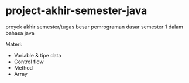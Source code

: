 # project-akhir-semester-java
proyek akhir semester/tugas besar pemrograman dasar semester 1 dalam bahasa java

Materi:
- Variable & tipe data
- Control flow
- Method
- Array
